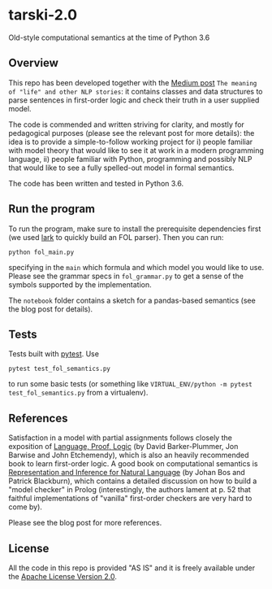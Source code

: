# tarski-2.0
Old-style computational semantics at the time of Python 3.6

## Overview
This repo has been developed together with the [Medium post](https://docs.pytest.org/) `The meaning of "life" and other NLP stories`:
it contains classes and data structures to parse sentences in first-order logic and check their truth in a user supplied model. 

The code is commended and written striving for clarity, and mostly for pedagogical purposes (please see the relevant post for more details): 
the idea is to provide a simple-to-follow working project for i) people familiar with model theory that would like to see
it at work in a modern programming language, ii) people familiar with Python, programming and possibly NLP that would like to see
a fully spelled-out model in formal semantics.

The code has been written and tested in Python 3.6.

## Run the program
To run the program, make sure to install the prerequisite dependencies first (we used [lark](https://github.com/lark-parser/lark) to 
quickly build an FOL parser). Then you can run:

```python fol_main.py```

specifying in the `main` which formula and which model you would like to use. Please see the grammar specs in `fol_grammar.py` to get 
a sense of the symbols supported by the implementation. 

The `notebook` folder contains a sketch for a pandas-based semantics (see the blog post for details).


## Tests
Tests built with [pytest](https://docs.pytest.org/). Use

```pytest test_fol_semantics.py```

to run some basic tests (or something like `VIRTUAL_ENV/python -m pytest test_fol_semantics.py` from a virtualenv).

## References
Satisfaction in a model with partial assignments follows closely the exposition of [Language, Proof, Logic](https://www.google.com/search?q=language+proof+logic+ama&rlz=1C5CHFA_enUS783US783&oq=language+proof+logic+ama&aqs=chrome..69i57j69i60j69i65j69i61j69i60l2.3180j0j7&sourceid=chrome&ie=UTF-8)
(by David Barker-Plummer, Jon Barwise and John Etchemendy), which is also an heavily recommended book to learn first-order logic. A good book on
computational semantics is [Representation and Inference for Natural Language](https://www.press.uchicago.edu/ucp/books/book/distributed/R/bo3685980.html) 
(by Johan Bos and Patrick Blackburn), which contains a detailed discussion on how to build a "model checker" in Prolog
(interestingly, the authors lament at p. 52 that faithful implementations of "vanilla" first-order checkers are very hard to come by).

Please see the blog post for more references. 

## License
All the code in this repo is provided "AS IS" and it is freely available under the [Apache License Version 2.0](https://www.apache.org/licenses/LICENSE-2.0).